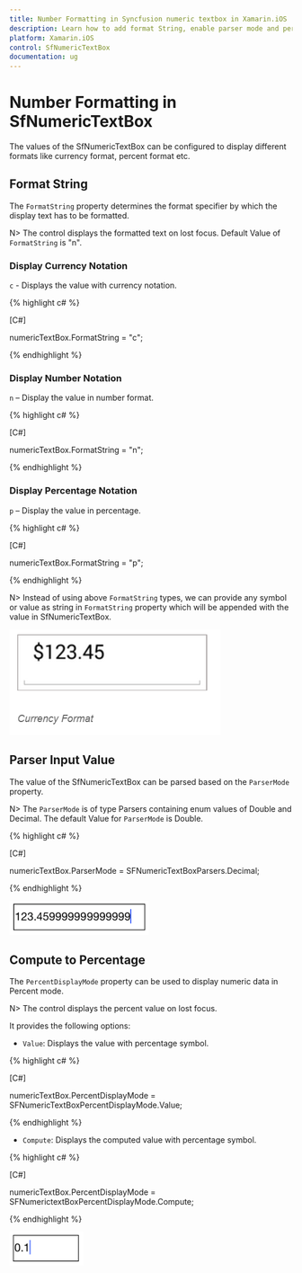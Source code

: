 ```yaml
---
title: Number Formatting in Syncfusion numeric textbox in Xamarin.iOS
description: Learn how to add format String, enable parser mode and percent display mode for SfNumericTextBox control.
platform: Xamarin.iOS
control: SfNumericTextBox
documentation: ug
---
```


# Number Formatting in SfNumericTextBox

The values of the SfNumericTextBox can be configured to display different formats like currency format, percent format etc. 

## Format String

The `FormatString` property determines the format specifier by which the display text has to be formatted. 

N> The control displays the formatted text on lost focus. Default Value of `FormatString` is "n".

### Display Currency Notation

`c` - Displays the value with currency notation.
	
{% highlight c# %}

[C#]
	
numericTextBox.FormatString = "c";
	 
{% endhighlight %}
	
### Display Number Notation

`n` – Display the value in number format.
	
{% highlight c# %}

[C#]
	
numericTextBox.FormatString = "n";
	 
{% endhighlight %}
	
### Display Percentage Notation

`p` – Display the value in percentage.
	
{% highlight c# %}

[C#]

numericTextBox.FormatString = "p";
	 
{% endhighlight %}
	
N> Instead of using above `FormatString` types, we can provide any symbol or value as string in `FormatString` property which will be appended with the value in SfNumericTextBox. 

![Display the SfNumericTextBox with FormatString](images/FormatString.png)

## Parser Input Value

The value of the SfNumericTextBox can be parsed based on the `ParserMode ` property. 

N> The `ParserMode` is of type Parsers containing enum values of Double and Decimal. The default Value for `ParserMode` is Double.

{% highlight c# %}

[C#]

numericTextBox.ParserMode = SFNumericTextBoxParsers.Decimal;
	  
{% endhighlight %}

![Display the SfNumericTextBox with ParserMode](images/ParserMode.png)

## Compute to Percentage

The `PercentDisplayMode` property can be used to display numeric data in Percent mode. 

N> The control displays the percent value on lost focus. 

It provides the following options:

* `Value`: Displays the value with percentage symbol.

{% highlight c# %}

[C#]

numericTextBox.PercentDisplayMode = SFNumericTextBoxPercentDisplayMode.Value;

{% endhighlight %}

* `Compute`: Displays the computed value with percentage symbol.

{% highlight c# %}

[C#]

numericTextBox.PercentDisplayMode = SFNumerictextBoxPercentDisplayMode.Compute;

{% endhighlight %}

![Display the SfNumericTextBox with PercentDisplayMode](images/PercentDisplayMode.png)


